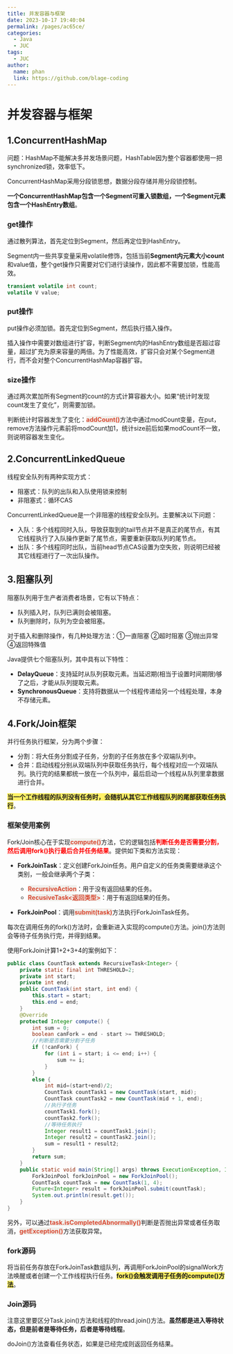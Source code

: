 ```yaml
---
title: 并发容器与框架
date: 2023-10-17 19:40:04
permalink: /pages/ac65ce/
categories:
  - Java
  - JUC
tags:
  - JUC
author: 
  name: phan
  link: https://github.com/blage-coding
---
```

# 并发容器与框架

## 1.ConcurrentHashMap

问题：HashMap不能解决多并发场景问题，HashTable因为整个容器都使用一把synchronized锁，效率低下。

ConcurrentHashMap采用分段锁思想，数据分段存储并用分段锁控制。

**一个ConcurrentHashMap包含一个Segment可重入锁数组，一个Segment元素包含一个HashEntry数组**。

### get操作

通过散列算法，首先定位到Segment，然后再定位到HashEntry。

Segment内一些共享变量采用volatile修饰，包括当前**Segment内元素大小count**和value值，整个get操作只需要对它们进行读操作，因此都不需要加锁，性能高效。

```java
transient volatile int count;
volatile V value;
```

### put操作

put操作必须加锁。首先定位到Segment，然后执行插入操作。

插入操作中需要对数组进行扩容，判断Segment内的HashEntry数组是否超过容量，超过扩充为原来容量的两倍。为了性能高效，扩容只会对某个Segment进行，而不会对整个ConcurrentHashMap容器扩容。

### size操作

通过两次累加所有Segment的count的方式计算容器大小。如果“统计时发现count发生了变化”，则需要加锁。

判断统计时容器发生了变化：<font style="background: rgb(240, 240, 236)" color="#d94a33">**addCount()**</font>方法中通过modCount变量，在put，remove方法操作元素前将modCount加1，统计size前后如果modCount不一致，则说明容器发生变化。

## 2.ConcurrentLinkedQueue

线程安全队列有两种实现方式：

- 阻塞式：队列的出队和入队使用锁来控制
- 非阻塞式：循环CAS

ConcurrentLinkedQueue是一个非阻塞的线程安全队列。主要解决以下问题：

- 入队：多个线程同时入队，导致获取到的tail节点并不是真正的尾节点，有其它线程执行了入队操作更新了尾节点，需要重新获取队列的尾节点。
- 出队：多个线程同时出队，当前head节点CAS设置为空失败，则说明已经被其它线程进行了一次出队操作。

## 3.阻塞队列

阻塞队列用于生产者消费者场景，它有以下特点：

- 队列插入时，队列已满则会被阻塞。
- 队列删除时，队列为空会被阻塞。

对于插入和删除操作，有几种处理方法：①一直阻塞 ②超时阻塞 ③抛出异常 ④返回特殊值

Java提供七个阻塞队列，其中具有以下特性：

- **DelayQueue**：支持延时从队列获取元素。当延迟期(相当于设置时间期限)够了之后，才能从队列提取元素。
- **SynchronousQueue**：支持将数据从一个线程传递给另一个线程处理，本身不存储元素。

## 4.Fork/Join框架

并行任务执行框架，分为两个步骤：

- 分割：将大任务分割成子任务，分割的子任务放在多个双端队列中。
- 合并：启动线程分别从双端队列中获取任务执行，每个线程对应一个双端队列。执行完的结果都统一放在一个队列中，最后启动一个线程从队列里拿数据进行合并。

<font style="background: rgb(255, 240, 102)" >**当一个工作线程的队列没有任务时，会随机从其它工作线程队列的尾部获取任务执行**</font>。

### 框架使用案例

Fork/Join核心在于实现<font style="background: rgb(240, 240, 236)" color="#d94a33">**compute()**</font>方法，它的逻辑包括<font color="red">**判断任务是否需要分割，然后调用fork()执行最后合并任务结果**</font>。提供如下类和方法实现：

- **ForkJoinTask**：定义创建ForkJoin任务。用户自定义的任务类需要继承这个类别，一般会继承两个子类：
  - <font style="background: rgb(240, 240, 236)" color="#d94a33">**RecursiveAction**</font>：用于没有返回结果的任务。
  - <font style="background: rgb(240, 240, 236)" color="#d94a33">**RecusiveTask<返回类型>**</font>：用于有返回结果的任务。

- **ForkJoinPool**：调用<font style="background: rgb(240, 240, 236)" color="#d94a33">**submit(task)**</font>方法执行ForkJoinTask任务。

每次在调用任务的fork()方法时，会重新进入实现的compute()方法。join()方法则会等待子任务执行完，并得到结果。

使用ForkJoin计算1+2+3+4的案例如下：

```java
public class CountTask extends RecursiveTask<Integer> {
    private static final int THRESHOLD=2;
    private int start;
    private int end;
    public CountTask(int start, int end) {
        this.start = start;
        this.end = end;
    }
    @Override
    protected Integer compute() {
        int sum = 0;
        boolean canFork = end - start >= THRESHOLD;
        //判断是否需要分割子任务
        if (!canFork) {
            for (int i = start; i <= end; i++) {
                sum += i;
            }
        }
        else {
            int mid=(start+end)/2;
            CountTask countTask1 = new CountTask(start, mid);
            CountTask countTask2 = new CountTask(mid + 1, end);
            //执行子任务
            countTask1.fork();
            countTask2.fork();
            //等待任务执行
            Integer result1 = countTask1.join();
            Integer result2 = countTask2.join();
            sum = result1 + result2;
        }
        return sum;
    }
    public static void main(String[] args) throws ExecutionException, InterruptedException {
        ForkJoinPool forkJoinPool = new ForkJoinPool();
        CountTask countTask = new CountTask(1, 4);
        Future<Integer> result = forkJoinPool.submit(countTask);
        System.out.println(result.get());
    }
}
```

另外，可以通过<font style="background: rgb(240, 240, 236)" color="#d94a33">**task.isCompletedAbnormally()**</font>判断是否抛出异常或者任务取消，<font style="background: rgb(240, 240, 236)" color="#d94a33">**getException()**</font>方法获取异常。

### fork源码

将当前任务存放在ForkJoinTask数组队列，再调用ForkJoinPool的signalWork方法唤醒或者创建一个工作线程执行任务。<font style="background: rgb(255, 240, 102)" >**fork()会触发调用子任务的compute()方法**</font>。

### Join源码

注意这里要区分Task.join()方法和线程的thread.join()方法。**虽然都是进入等待状态，但是前者是等待任务，后者是等待线程**。

doJoin()方法查看任务状态，如果是已经完成则返回任务结果。